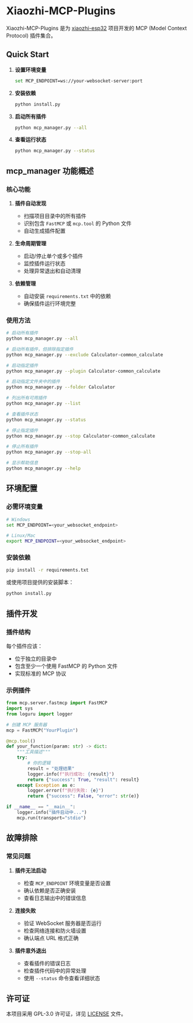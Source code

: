 # Xiaozhi-MCP-Plugins

Xiaozhi-MCP-Plugins 是为 [xiaozhi-esp32](https://github.com/78/xiaozhi-esp32) 项目开发的 MCP (Model Context Protocol) 插件集合。

## Quick Start

1. **设置环境变量**

   ```bash
   set MCP_ENDPOINT=ws://your-websocket-server:port
   ```

2. **安装依赖**

   ```bash
   python install.py
   ```

3. **启动所有插件**

   ```bash
   python mcp_manager.py --all
   ```

4. **查看运行状态**

   ```bash
   python mcp_manager.py --status
   ```

## mcp_manager 功能概述

### 核心功能

1. **插件自动发现**
   - 扫描项目目录中的所有插件
   - 识别包含 `FastMCP` 或 `mcp.tool` 的 Python 文件
   - 自动生成插件配置

2. **生命周期管理**
   - 启动/停止单个或多个插件
   - 监控插件运行状态
   - 处理异常退出和自动清理

3. **依赖管理**
   - 自动安装 `requirements.txt` 中的依赖
   - 确保插件运行环境完整

### 使用方法

```bash
# 启动所有插件
python mcp_manager.py --all

# 启动所有插件，但排除指定插件
python mcp_manager.py --exclude Calculator-common_calculate

# 启动指定插件
python mcp_manager.py --plugin Calculator-common_calculate

# 启动指定文件夹中的插件
python mcp_manager.py --folder Calculator

# 列出所有可用插件
python mcp_manager.py --list

# 查看插件状态
python mcp_manager.py --status

# 停止指定插件
python mcp_manager.py --stop Calculator-common_calculate

# 停止所有插件
python mcp_manager.py --stop-all

# 显示帮助信息
python mcp_manager.py --help
```

## 环境配置

### 必需环境变量

```bash
# Windows
set MCP_ENDPOINT=<your_websocket_endpoint>

# Linux/Mac
export MCP_ENDPOINT=<your_websocket_endpoint>
```

### 安装依赖

```bash
pip install -r requirements.txt
```

或使用项目提供的安装脚本：

```bash
python install.py
```

## 插件开发

### 插件结构

每个插件应该：

- 位于独立的目录中
- 包含至少一个使用 FastMCP 的 Python 文件
- 实现标准的 MCP 协议

### 示例插件

```python
from mcp.server.fastmcp import FastMCP
import sys
from loguru import logger

# 创建 MCP 服务器
mcp = FastMCP("YourPlugin")

@mcp.tool()
def your_function(param: str) -> dict:
    """工具描述"""
    try:
        # 你的逻辑
        result = "处理结果"
        logger.info(f"执行成功: {result}")
        return {"success": True, "result": result}
    except Exception as e:
        logger.error(f"执行失败: {e}")
        return {"success": False, "error": str(e)}

if __name__ == "__main__":
    logger.info("插件启动中...")
    mcp.run(transport="stdio")
```

## 故障排除

### 常见问题

1. **插件无法启动**
   - 检查 `MCP_ENDPOINT` 环境变量是否设置
   - 确认依赖是否正确安装
   - 查看日志输出中的错误信息

2. **连接失败**
   - 验证 WebSocket 服务器是否运行
   - 检查网络连接和防火墙设置
   - 确认端点 URL 格式正确

3. **插件意外退出**
   - 查看插件的错误日志
   - 检查插件代码中的异常处理
   - 使用 `--status` 命令查看详细状态

## 许可证

本项目采用 GPL-3.0 许可证，详见 [LICENSE](LICENSE) 文件。
